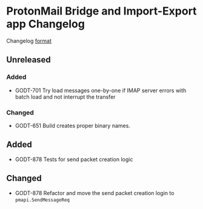 # ProtonMail Bridge and Import-Export app Changelog

Changelog [format](http://keepachangelog.com/en/1.0.0/)

## Unreleased

### Added
* GODT-701 Try load messages one-by-one if IMAP server errors with batch load and not interrupt the transfer

### Changed
* GODT-651 Build creates proper binary names.
## Added
* GODT-878 Tests for send packet creation logic

## Changed
* GODT-878 Refactor and move the send packet creation login to `pmapi.SendMessageReq`
